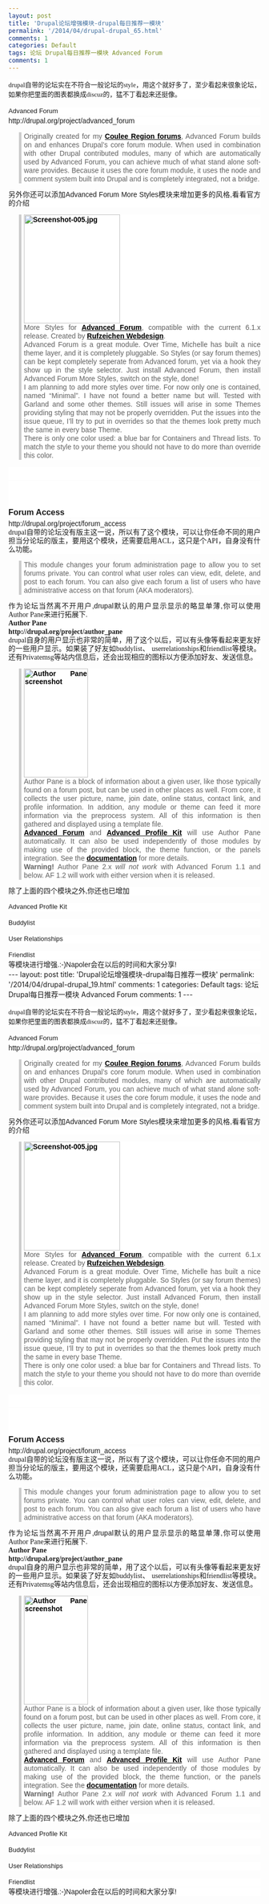 ```yaml
---
layout: post
title: 'Drupal论坛增强模块-drupal每日推荐一模块'
permalink: '/2014/04/drupal-drupal_65.html'
comments: 1
categories: Default
tags: 论坛 Drupal每日推荐一模块 Advanced Forum
comments: 1
---
```

<h2 style="background-color: white; font-family: Arial, Verdana, sans-serif; font-size: 13px; font-weight: normal; margin: 15px 0px 2px; padding-bottom: 2px; text-align: justify;"><span style="font-family: Arial, sans-serif;"><span lang="en-US"><span style="font-family: Georgia, 'Times New Roman', 'Bitstream Charter', Times, serif;"><span style="font-family: 'Times New Roman', serif;"><span lang="en-US">drupal</span></span>自带的论坛实在不符合一般论坛的<span style="font-family: 'Times New Roman', serif;"><span lang="en-US">style</span></span>，用这个就好多了，至少看起来很象论坛，如果你把里面的图表都换成<span style="font-family: 'Times New Roman', serif;"><span lang="en-US">discuz</span></span>的，猛不丁看起来还挺像。</span></span></span></h2>

<h2 style="background-color: white; font-family: Arial, Verdana, sans-serif; font-size: 13px; font-weight: normal; margin: 15px 0px 2px; padding-bottom: 2px; text-align: justify;"><span style="font-family: Arial, sans-serif;"><span lang="en-US"><span style="font-family: Georgia, 'Times New Roman', 'Bitstream Charter', Times, serif;"></span>Advanced Forum</span></span></h2>

<div style="background-color: white; font-family: Arial, Verdana, sans-serif; font-size: 14px; line-height: 17px; text-align: justify;"><span style="font-family: Arial, sans-serif;"><span lang="en-US">http://drupal.org/project/advanced_forum</span></span></div>

<blockquote style="background-color: white; border-left-color: rgb(204, 204, 204); border-left-style: solid; border-left-width: 5px; font-family: Arial, Verdana, sans-serif; font-size: 14px; margin-left: 1.5em; padding-left: 5px; text-align: justify;"><div style="line-height: 17px;"><span style="font-family: Arial, sans-serif;"><span lang="en-US">Originally created for my&nbsp;<a href="http://couleeregiononline.com/forum" style="color: black; font-weight: bold;">Coulee Region forums</a>, Advanced Forum builds on and enhances Drupal’s core forum module. When used in combination with other Drupal contributed modules, many of which are automatically used by Advanced Forum, you can achieve much of what stand alone software provides. Because it uses the core forum module, it uses the node and comment system built into Drupal and is completely integrated, not a bridge.</span></span></div></blockquote>

<div style="background-color: white; font-family: Arial, Verdana, sans-serif; font-size: 14px; line-height: 17px; text-align: justify;"><span style="font-family: Arial, sans-serif;">另外你还可以添加Advanced Forum More Styles模块来增加更多的风格,看看官方的介绍</span></div>

<blockquote style="background-color: white; border-left-color: rgb(204, 204, 204); border-left-style: solid; border-left-width: 5px; font-family: Arial, Verdana, sans-serif; font-size: 14px; margin-left: 1.5em; padding-left: 5px; text-align: justify;"><div style="line-height: 17px;"></div><div style="line-height: 17px;"></div><div><div style="width: 192px;"><a href="http://napoler.ixiezi.com/node/519504" style="color: black; font-weight: bold; text-decoration: none;"><img alt="Screenshot-005.jpg" class="image image-thumbnail" height="217" src="http://drupal.org/files/images/Screenshot-005_0.thumbnail.jpg" style="border: none;" width="192"/></a></div><div style="line-height: 17px;">More Styles for&nbsp;<a href="http://drupal.org/project/advanced_forum" rel="nofollow" style="color: black; font-weight: bold;">Advanced Forum</a>, compatible with the current 6.1.x release. Created by&nbsp;<a href="http://www.rufzeichen-online.de/" rel="nofollow" style="color: black; font-weight: bold;">Rufzeichen Webdesign</a>.</div><div style="line-height: 17px;">Advanced Forum is a great module. Over Time, Michelle has built a nice theme layer, and it is completely pluggable. So Styles (or say forum themes) can be kept completely seperate from Advanced forum, yet via a hook they show up in the style selector. Just install Advanced Forum, then install Advanced Forum More Styles, switch on the style, done!</div><div style="line-height: 17px;">I am planning to add more styles over time. For now only one is contained, named “Minimal”. I have not found a better name but will. Tested with Garland and some other themes. Still issues will arise in some Themes providing styling that may not be properly overridden. Put the issues into the issue queue, I’ll try to put in overrides so that the themes look pretty much the same in every base Theme.</div><div style="line-height: 17px;">There is only one color used: a blue bar for Containers and Thread lists. To match the style to your theme you should not have to do more than override this color.</div></div></blockquote>

<h1 style="background-color: white; font-family: Arial, Verdana, sans-serif; font-size: 20px; margin: 15px 0px 2px; padding-bottom: 2px; text-align: justify;"><span style="font-weight: normal;"><br/></span></h1>

<div style="background-color: white; font-family: Arial, Verdana, sans-serif; font-size: 14px; line-height: 17px; text-align: justify;"><span style="font-family: Arial, sans-serif;"><span lang="en-US"><br/></span></span></div>

<div style="background-color: white; font-family: Arial, Verdana, sans-serif; font-size: 14px; line-height: 17px; text-align: justify;"><span style="font-family: 'Times New Roman', serif;"><br/></span></div>

<h3 style="background-color: white; font-family: Arial, Verdana, sans-serif; margin: 0px 0px 5px; text-align: justify;"><span style="font-family: Arial, sans-serif;"><span lang="en-US"><br/>Forum Access</span></span></h3>

<div style="background-color: white; font-family: Arial, Verdana, sans-serif; font-size: 14px; line-height: 17px; text-align: justify;"><span style="font-family: Arial, sans-serif;"><span lang="en-US">http://drupal.org/project/forum_access</span></span></div>

<div style="background-color: white; font-family: Arial, Verdana, sans-serif; font-size: 14px; line-height: 17px; text-align: justify;"><span style="font-family: 'Times New Roman', serif;"><span lang="en-US">drupal</span></span>自带的论坛没有版主这一说，所以有了这个模块，可以让你任命不同的用户担当分论坛的版主，要用这个模块，还需要启用<span style="font-family: 'Times New Roman', serif;"><span lang="en-US">ACL</span></span>，这只是个<span style="font-family: 'Times New Roman', serif;"><span lang="en-US">API</span></span>，自身没有什么功能。</div>

<blockquote style="background-color: white; border-left-color: rgb(204, 204, 204); border-left-style: solid; border-left-width: 5px; font-family: Arial, Verdana, sans-serif; font-size: 14px; margin-left: 1.5em; padding-left: 5px; text-align: justify;"><div style="line-height: 17px;">This module changes your forum administration page to allow you to set forums private. You can control what user roles can view, edit, delete, and post to each forum. You can also give each forum a list of users who have administrative access on that forum (AKA moderators).</div></blockquote>

<div style="background-color: white; font-family: Arial, Verdana, sans-serif; font-size: 14px; line-height: 17px; text-align: justify;">作为论坛当然离不开用户,drupal默认的用户显示显示的略显单薄,你可以使用<span style="font-family: 'Times New Roman', serif;">Author Pane来进行拓展下.</span></div>

<div style="background-color: white; font-family: Arial, Verdana, sans-serif; font-size: 14px; line-height: 17px; margin-bottom: 0cm; text-align: justify;"><span style="font-family: 'Times New Roman', serif;"><strong>Author Pane</strong></span></div>

<div style="background-color: white; font-family: Arial, Verdana, sans-serif; font-size: 14px; line-height: 17px; margin-bottom: 0cm; text-align: justify;"><span style="font-family: 'Times New Roman', serif;"><strong>http://drupal.org/project/author_pane</strong></span></div>

<div style="background-color: white; font-family: Arial, Verdana, sans-serif; font-size: 14px; line-height: 17px; margin-bottom: 0cm; text-align: justify;"><span style="font-family: 'Times New Roman', serif;"><strong></strong></span><span style="font-family: 'Times New Roman', serif;">drupal</span>自身的用户显示也非常的简单，用了这个以后，可以有头像等看起来更友好的一些用户显示。如果装了好友如<span style="font-family: 'Times New Roman', serif;">buddylist</span>、&nbsp;<span style="font-family: 'Times New Roman', serif;">userrelationships</span>和<span style="font-family: 'Times New Roman', serif;">friendlist</span>等模块。还有<span style="font-family: 'Times New Roman', serif;">Privatemsg</span>等站内信息后，还会出现相应的图标以方便添加好友、发送信息。</div>

<blockquote style="background-color: white; border-left-color: rgb(204, 204, 204); border-left-style: solid; border-left-width: 5px; font-family: Arial, Verdana, sans-serif; font-size: 14px; margin-left: 1.5em; padding-left: 5px; text-align: justify;"><div style="line-height: 17px; margin-bottom: 0cm;"></div><div><div style="width: 128px;"><a href="http://drupal.org/node/418266" style="color: black; font-weight: bold; text-decoration: none;"><img alt="Author Pane screenshot" class="image image-thumbnail" height="217" src="http://drupal.org/files/images/author-pane-screenie.thumbnail.jpg" style="border: none;" width="128"/></a></div><div style="line-height: 17px;">Author Pane is a block of information about a given user, like those typically found on a forum post, but can be used in other places as well. From core, it collects the user picture, name, join date, online status, contact link, and profile information. In addition, any module or theme can feed it more information via the preprocess system. All of this information is then gathered and displayed using a template file.</div><div style="line-height: 17px;"><a href="http://drupal.org/project/advanced_forum" rel="nofollow" style="color: black; font-weight: bold;">Advanced Forum</a>&nbsp;and&nbsp;<a href="http://drupal.org/project/advanced_profile" rel="nofollow" style="color: black; font-weight: bold;">Advanced Profile Kit</a>&nbsp;will use Author Pane automatically. It can also be used independently of those modules by making use of the provided block, the theme function, or the panels integration. See the&nbsp;<a href="http://drupal.org/node/367306" rel="nofollow" style="color: black; font-weight: bold;">documentation</a>&nbsp;for more details.</div><div style="line-height: 17px;"><strong>Warning!</strong>&nbsp;Author Pane 2.x&nbsp;<em>will not work</em>&nbsp;with Advanced Forum 1.1 and below. AF 1.2 will work with either version when it is released.</div></div></blockquote>

<div style="background-color: white; font-family: Arial, Verdana, sans-serif; font-size: 14px; line-height: 17px; text-align: justify;">除了上面的四个模块之外,你还也已增加</div>

<h2 style="background-color: white; font-family: Arial, Verdana, sans-serif; font-size: 13px; font-weight: normal; margin: 15px 0px 2px; padding-bottom: 2px; text-align: justify;"><span style="font-family: Arial, sans-serif;">Advanced Profile Kit</span></h2>

<div style="background-color: white; font-family: Arial, Verdana, sans-serif; font-size: 14px; line-height: 17px; text-align: justify;"><span style="font-family: Arial, sans-serif;"></span></div>

<h2 style="background-color: white; font-family: Arial, Verdana, sans-serif; font-size: 13px; font-weight: normal; margin: 15px 0px 2px; padding-bottom: 2px; text-align: justify;"><span style="font-family: Arial, sans-serif;">Buddylist</span></h2>

<div style="background-color: white; font-family: Arial, Verdana, sans-serif; font-size: 14px; line-height: 17px; text-align: justify;"><span style="font-family: Arial, sans-serif;"></span></div>

<h2 style="background-color: white; font-family: Arial, Verdana, sans-serif; font-size: 13px; font-weight: normal; margin: 15px 0px 2px; padding-bottom: 2px; text-align: justify;"><span style="font-family: Arial, sans-serif;">User Relationships</span></h2>

<div style="background-color: white; font-family: Arial, Verdana, sans-serif; font-size: 14px; line-height: 17px; text-align: justify;"><span style="font-family: Arial, sans-serif;"></span></div>

<h2 style="background-color: white; font-family: Arial, Verdana, sans-serif; font-size: 13px; font-weight: normal; margin: 15px 0px 2px; padding-bottom: 2px; text-align: justify;"><span style="font-family: Arial, sans-serif;">Friendlist</span></h2>

<div style="background-color: white; font-family: Arial, Verdana, sans-serif; font-size: 14px; line-height: 17px; text-align: justify;"><span style="font-family: Arial, sans-serif;">等模块进行增强.:-)Napoler会在以后的时间和大家分享!</span></div>---
layout: post
title: 'Drupal论坛增强模块-drupal每日推荐一模块'
permalink: '/2014/04/drupal-drupal_19.html'
comments: 1
categories: Default
tags: 论坛 Drupal每日推荐一模块 Advanced Forum
comments: 1
---
<h2 class="cjk" style="background-color: white; font-family: Arial, Verdana, sans-serif; font-size: 13px; font-weight: normal; margin: 15px 0px 2px; padding-bottom: 2px; text-align: justify;"><span style="font-family: Arial, sans-serif;"><span lang="en-US"><span style="font-family: Georgia, 'Times New Roman', 'Bitstream Charter', Times, serif;"><span style="font-family: 'Times New Roman', serif;"><span lang="en-US">drupal</span></span>自带的论坛实在不符合一般论坛的<span style="font-family: 'Times New Roman', serif;"><span lang="en-US">style</span></span>，用这个就好多了，至少看起来很象论坛，如果你把里面的图表都换成<span style="font-family: 'Times New Roman', serif;"><span lang="en-US">discuz</span></span>的，猛不丁看起来还挺像。</span></span></span></h2>

<h2 class="cjk" style="background-color: white; font-family: Arial, Verdana, sans-serif; font-size: 13px; font-weight: normal; margin: 15px 0px 2px; padding-bottom: 2px; text-align: justify;"><span style="font-family: Arial, sans-serif;"><span lang="en-US"><span style="font-family: Georgia, 'Times New Roman', 'Bitstream Charter', Times, serif;"></span>Advanced Forum</span></span></h2>

<div style="background-color: white; font-family: Arial, Verdana, sans-serif; font-size: 14px; line-height: 17px; text-align: justify;"><span style="font-family: Arial, sans-serif;"><span lang="en-US">http://drupal.org/project/advanced_forum</span></span></div>

<blockquote style="background-color: white; border-left-color: rgb(204, 204, 204); border-left-style: solid; border-left-width: 5px; font-family: Arial, Verdana, sans-serif; font-size: 14px; margin-left: 1.5em; padding-left: 5px; text-align: justify;"><div style="line-height: 17px;"><span style="font-family: Arial, sans-serif;"><span lang="en-US">Originally created for my&nbsp;<a href="http://couleeregiononline.com/forum" style="color: black; font-weight: bold;">Coulee Region forums</a>, Advanced Forum builds on and enhances Drupal’s core forum module. When used in combination with other Drupal contributed modules, many of which are automatically used by Advanced Forum, you can achieve much of what stand alone software provides. Because it uses the core forum module, it uses the node and comment system built into Drupal and is completely integrated, not a bridge.</span></span></div></blockquote>

<div style="background-color: white; font-family: Arial, Verdana, sans-serif; font-size: 14px; line-height: 17px; text-align: justify;"><span style="font-family: Arial, sans-serif;">另外你还可以添加Advanced Forum More Styles模块来增加更多的风格,看看官方的介绍</span></div>

<blockquote style="background-color: white; border-left-color: rgb(204, 204, 204); border-left-style: solid; border-left-width: 5px; font-family: Arial, Verdana, sans-serif; font-size: 14px; margin-left: 1.5em; padding-left: 5px; text-align: justify;"><div style="line-height: 17px;"></div><div style="line-height: 17px;"></div><div class="node-content"><div class="image-attach-body" style="width: 192px;"><a href="http://napoler.ixiezi.com/node/519504" style="color: black; font-weight: bold; text-decoration: none;"><img alt="Screenshot-005.jpg" class="image image-thumbnail" height="217" src="http://drupal.org/files/images/Screenshot-005_0.thumbnail.jpg" style="border: none;" width="192"/></a></div><div style="line-height: 17px;">More Styles for&nbsp;<a href="http://drupal.org/project/advanced_forum" rel="nofollow" style="color: black; font-weight: bold;">Advanced Forum</a>, compatible with the current 6.1.x release. Created by&nbsp;<a href="http://www.rufzeichen-online.de/" rel="nofollow" style="color: black; font-weight: bold;">Rufzeichen Webdesign</a>.</div><div style="line-height: 17px;">Advanced Forum is a great module. Over Time, Michelle has built a nice theme layer, and it is completely pluggable. So Styles (or say forum themes) can be kept completely seperate from Advanced forum, yet via a hook they show up in the style selector. Just install Advanced Forum, then install Advanced Forum More Styles, switch on the style, done!</div><div style="line-height: 17px;">I am planning to add more styles over time. For now only one is contained, named “Minimal”. I have not found a better name but will. Tested with Garland and some other themes. Still issues will arise in some Themes providing styling that may not be properly overridden. Put the issues into the issue queue, I’ll try to put in overrides so that the themes look pretty much the same in every base Theme.</div><div style="line-height: 17px;">There is only one color used: a blue bar for Containers and Thread lists. To match the style to your theme you should not have to do more than override this color.</div></div></blockquote>

<h1 id="page-subtitle" style="background-color: white; font-family: Arial, Verdana, sans-serif; font-size: 20px; margin: 15px 0px 2px; padding-bottom: 2px; text-align: justify;"><span style="font-weight: normal;"><br/></span></h1>

<div style="background-color: white; font-family: Arial, Verdana, sans-serif; font-size: 14px; line-height: 17px; text-align: justify;"><span style="font-family: Arial, sans-serif;"><span lang="en-US"><br/></span></span></div>

<div style="background-color: white; font-family: Arial, Verdana, sans-serif; font-size: 14px; line-height: 17px; text-align: justify;"><span style="font-family: 'Times New Roman', serif;"><br/></span></div>

<h3 class="cjk" style="background-color: white; font-family: Arial, Verdana, sans-serif; margin: 0px 0px 5px; text-align: justify;"><span style="font-family: Arial, sans-serif;"><span lang="en-US"><br/>Forum Access</span></span></h3>

<div style="background-color: white; font-family: Arial, Verdana, sans-serif; font-size: 14px; line-height: 17px; text-align: justify;"><span style="font-family: Arial, sans-serif;"><span lang="en-US">http://drupal.org/project/forum_access</span></span></div>

<div style="background-color: white; font-family: Arial, Verdana, sans-serif; font-size: 14px; line-height: 17px; text-align: justify;"><span style="font-family: 'Times New Roman', serif;"><span lang="en-US">drupal</span></span>自带的论坛没有版主这一说，所以有了这个模块，可以让你任命不同的用户担当分论坛的版主，要用这个模块，还需要启用<span style="font-family: 'Times New Roman', serif;"><span lang="en-US">ACL</span></span>，这只是个<span style="font-family: 'Times New Roman', serif;"><span lang="en-US">API</span></span>，自身没有什么功能。</div>

<blockquote style="background-color: white; border-left-color: rgb(204, 204, 204); border-left-style: solid; border-left-width: 5px; font-family: Arial, Verdana, sans-serif; font-size: 14px; margin-left: 1.5em; padding-left: 5px; text-align: justify;"><div style="line-height: 17px;">This module changes your forum administration page to allow you to set forums private. You can control what user roles can view, edit, delete, and post to each forum. You can also give each forum a list of users who have administrative access on that forum (AKA moderators).</div></blockquote>

<div style="background-color: white; font-family: Arial, Verdana, sans-serif; font-size: 14px; line-height: 17px; text-align: justify;">作为论坛当然离不开用户,drupal默认的用户显示显示的略显单薄,你可以使用<span style="font-family: 'Times New Roman', serif;">Author Pane来进行拓展下.</span></div>

<div style="background-color: white; font-family: Arial, Verdana, sans-serif; font-size: 14px; line-height: 17px; margin-bottom: 0cm; text-align: justify;"><span style="font-family: 'Times New Roman', serif;"><strong>Author Pane</strong></span></div>

<div style="background-color: white; font-family: Arial, Verdana, sans-serif; font-size: 14px; line-height: 17px; margin-bottom: 0cm; text-align: justify;"><span style="font-family: 'Times New Roman', serif;"><strong>http://drupal.org/project/author_pane</strong></span></div>

<div style="background-color: white; font-family: Arial, Verdana, sans-serif; font-size: 14px; line-height: 17px; margin-bottom: 0cm; text-align: justify;"><span style="font-family: 'Times New Roman', serif;"><strong></strong></span><span style="font-family: 'Times New Roman', serif;">drupal</span>自身的用户显示也非常的简单，用了这个以后，可以有头像等看起来更友好的一些用户显示。如果装了好友如<span style="font-family: 'Times New Roman', serif;">buddylist</span>、&nbsp;<span style="font-family: 'Times New Roman', serif;">userrelationships</span>和<span style="font-family: 'Times New Roman', serif;">friendlist</span>等模块。还有<span style="font-family: 'Times New Roman', serif;">Privatemsg</span>等站内信息后，还会出现相应的图标以方便添加好友、发送信息。</div>

<blockquote style="background-color: white; border-left-color: rgb(204, 204, 204); border-left-style: solid; border-left-width: 5px; font-family: Arial, Verdana, sans-serif; font-size: 14px; margin-left: 1.5em; padding-left: 5px; text-align: justify;"><div style="line-height: 17px; margin-bottom: 0cm;"></div><div class="node-content"><div class="image-attach-body" style="width: 128px;"><a href="http://drupal.org/node/418266" style="color: black; font-weight: bold; text-decoration: none;"><img alt="Author Pane screenshot" class="image image-thumbnail" height="217" src="http://drupal.org/files/images/author-pane-screenie.thumbnail.jpg" style="border: none;" width="128"/></a></div><div style="line-height: 17px;">Author Pane is a block of information about a given user, like those typically found on a forum post, but can be used in other places as well. From core, it collects the user picture, name, join date, online status, contact link, and profile information. In addition, any module or theme can feed it more information via the preprocess system. All of this information is then gathered and displayed using a template file.</div><div style="line-height: 17px;"><a href="http://drupal.org/project/advanced_forum" rel="nofollow" style="color: black; font-weight: bold;">Advanced Forum</a>&nbsp;and&nbsp;<a href="http://drupal.org/project/advanced_profile" rel="nofollow" style="color: black; font-weight: bold;">Advanced Profile Kit</a>&nbsp;will use Author Pane automatically. It can also be used independently of those modules by making use of the provided block, the theme function, or the panels integration. See the&nbsp;<a href="http://drupal.org/node/367306" rel="nofollow" style="color: black; font-weight: bold;">documentation</a>&nbsp;for more details.</div><div style="line-height: 17px;"><strong>Warning!</strong>&nbsp;Author Pane 2.x&nbsp;<em>will not work</em>&nbsp;with Advanced Forum 1.1 and below. AF 1.2 will work with either version when it is released.</div></div></blockquote>

<div style="background-color: white; font-family: Arial, Verdana, sans-serif; font-size: 14px; line-height: 17px; text-align: justify;">除了上面的四个模块之外,你还也已增加</div>

<h2 class="cjk" style="background-color: white; font-family: Arial, Verdana, sans-serif; font-size: 13px; font-weight: normal; margin: 15px 0px 2px; padding-bottom: 2px; text-align: justify;"><span style="font-family: Arial, sans-serif;">Advanced Profile Kit</span></h2>

<div style="background-color: white; font-family: Arial, Verdana, sans-serif; font-size: 14px; line-height: 17px; text-align: justify;"><span style="font-family: Arial, sans-serif;"></span></div>

<h2 class="cjk" style="background-color: white; font-family: Arial, Verdana, sans-serif; font-size: 13px; font-weight: normal; margin: 15px 0px 2px; padding-bottom: 2px; text-align: justify;"><span style="font-family: Arial, sans-serif;">Buddylist</span></h2>

<div style="background-color: white; font-family: Arial, Verdana, sans-serif; font-size: 14px; line-height: 17px; text-align: justify;"><span style="font-family: Arial, sans-serif;"></span></div>

<h2 class="cjk" style="background-color: white; font-family: Arial, Verdana, sans-serif; font-size: 13px; font-weight: normal; margin: 15px 0px 2px; padding-bottom: 2px; text-align: justify;"><span style="font-family: Arial, sans-serif;">User Relationships</span></h2>

<div style="background-color: white; font-family: Arial, Verdana, sans-serif; font-size: 14px; line-height: 17px; text-align: justify;"><span style="font-family: Arial, sans-serif;"></span></div>

<h2 class="cjk" style="background-color: white; font-family: Arial, Verdana, sans-serif; font-size: 13px; font-weight: normal; margin: 15px 0px 2px; padding-bottom: 2px; text-align: justify;"><span style="font-family: Arial, sans-serif;">Friendlist</span></h2>

<div style="background-color: white; font-family: Arial, Verdana, sans-serif; font-size: 14px; line-height: 17px; text-align: justify;"><span style="font-family: Arial, sans-serif;">等模块进行增强.:-)Napoler会在以后的时间和大家分享!</span></div>
